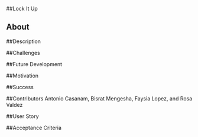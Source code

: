 ##Lock It Up 

## About

##Description

##Challenges

##Future Development

##Motivation

##Success

##Contributors
Antonio Casanam, Bisrat Mengesha, Faysia Lopez, and Rosa Valdez

##User Story

##Acceptance Criteria

